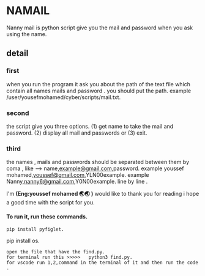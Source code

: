 # NAMAIL #
Nanny mail is python script give you the mail and password when you ask using the name.

## detail

### first  
when you run the program it ask you about the path of the text file which contain all names mails and password .
you should put the path.
example /user/yousefmohamed/cyber/scripts/mail.txt.

### second 
the script give you three options.
(1) get name to take the mail and password.
(2) display all mail and passwords or (3) exit.

### third 
the names , mails and passwords should be separated between them by coma , like --> name,example@gmail.com,password.
example     youssef mohamed,youssef@gmail.com,YLN00example.
example     Nanny,nanny6@gmail.com,Y0N00example.
line by line .

I'm **(Eng:youssef mohamed 🌏🌏 )** would like to thank you for reading i hope a good time with the script for you.

#### To run it, run these commands. 

```
pip install pyfiglet.
```
pip install os.
```
open the file that have the find.py.
for terminal run this >>>>>   python3 find.py.
for vscode run 1,2,command in the terminal of it and then run the code .
